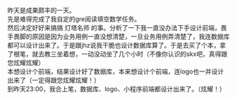 

昨天是成果颇丰的一天。    
先是难得完成了我自定的gre阅读填空数学任务。  
然后决定好好来搞搞 灯塔名师 的事。分析了一下我一直没办法下手设计前端，畏手畏脚的原因是因为业务用例一直没想清楚，一旦业务用例弄清楚了，我连数据库都可以设计出来了。于是跟jhz说我干脆也设计数据库算了。于是去买了个本，拿了根笔，就去教三坐着想，一动没动坐了几个小时（不像你认识的skx吧，真得跟您炫耀炫耀）  
本想设计个前端，结果设计好了数据库，本来想设计个前端，连logo也一并设计出来了（一定得跟您炫耀炫耀！）  
到昨天23:00，我合上笔，数据库、logo、小程序前端都设计出来了。（炫耀！）    

